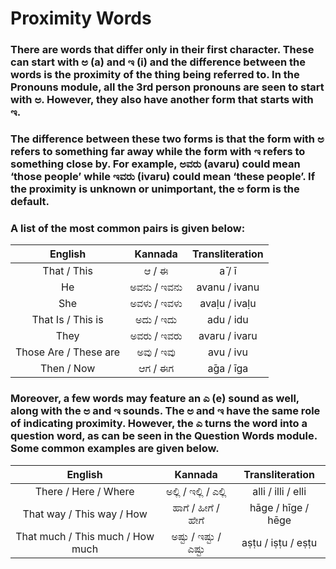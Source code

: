 # Proximity Words

### There are words that differ only in their first character. These can start with ಅ (a) and ಇ (i) and the difference between the words is the proximity of the thing being referred to. In the Pronouns module, all the 3rd person pronouns are seen to start with ಅ. However, they also have another form that starts with ಇ.

### The difference between these two forms is that the form with ಅ refers to something far away while the form with ಇ refers to something close by. For example, ಅವರು (avaru) could mean ‘those people’ while ಇವರು (ivaru) could mean ‘these people’. If the proximity is unknown or unimportant, the ಅ form is the default.

### A list of the most common pairs is given below:

|        English        |   Kannada   | Transliteration |
|:---------------------:|:-----------:|:---------------:|
|      That / This      |    ಆ / ಈ    |     а̄ / ī      | 
|          He           | ಅವನು / ಇವನು |  avanu / ivanu  | 
|          She          | ಅವಳು / ಇವಳು |  avaḷu / ivaḷu  | 
|   That Is / This is   |  ಅದು / ಇದು  |    adu / idu    | 
|         They          | ಅವರು / ಇವರು |  avaru / ivaru  | 
| Those Are / These are |  ಅವು / ಇವು  |    avu / ivu    |
|      Then / Now       |   ಆಗ / ಈಗ   |   а̄ga / īga    |

### Moreover, a few words may feature an ಎ (e) sound as well, along with the ಅ and ಇ sounds. The ಅ and ಇ have the same role of indicating proximity. However, the ಎ turns the word into a question word, as can be seen in the Question Words module. Some common examples are given below.

|             English              |        Kannada        |  Transliteration   |
|:--------------------------------:|:---------------------:|:------------------:|
|       There / Here / Where       | ಅಲ್ಲಿ / ಇಲ್ಲಿ / ಎಲ್ಲಿ | alli / illi / elli |
|    That way / This way / How     |  ಹಾಗೆ / ಹೀಗೆ / ಹೇಗೆ   | hāge / hīge / hēge |
| That much / This much / How much | ಅಷ್ಟು / ಇಷ್ಟು / ಎಷ್ಟು | aṣṭu / iṣṭu / eṣṭu |

